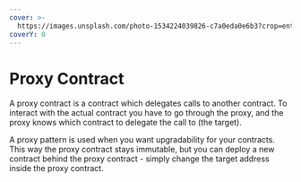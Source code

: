 ```yaml
---
cover: >-
  https://images.unsplash.com/photo-1534224039826-c7a0eda0e6b3?crop=entropy&cs=tinysrgb&fm=jpg&ixid=MnwxOTcwMjR8MHwxfHNlYXJjaHwyfHxjb25uZWN0aW9ufGVufDB8fHx8MTY1ODg5NTAwNQ&ixlib=rb-1.2.1&q=80
coverY: 0
---
```


# Proxy Contract

A proxy contract is a contract which delegates calls to another contract. To interact with the actual contract you have to go through the proxy, and the proxy knows which contract to delegate the call to (the target).

A proxy pattern is used when you want upgradability for your contracts. This way the proxy contract stays immutable, but you can deploy a new contract behind the proxy contract - simply change the target address inside the proxy contract.
